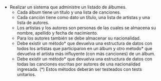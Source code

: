 - Realizar un sistema que administre un listado de álbumes. 
  - Cada álbum tiene un título y una lista de canciones. 
  - Cada canción tiene como dato un título, una lista de artistas y una lista de autores.
  - Los artistas y los autores son personas de las cuales se almacena su nombre, apellido y fecha de nacimiento. 
  - Para los autores también se debe almacenar su nacionalidad.
  - Debe existir un método* que devuelva una estructura de datos con todos los artistas que participaron
    en un álbum y otro método* que devuelva el artista más influyente (con más canciones) de un álbum. 
  - Debe existir un método* que devuelva una estructura de datos con todas las canciones escritas por autores de 
  una nacionalidad ingresada.
  (*) Estos métodos deberán ser testeados con tests unitarios.
  
